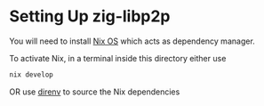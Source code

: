 # Setting Up zig-libp2p

You will need to install [Nix OS](https://nixos.org/) which acts as dependency manager.

To activate Nix, in a terminal inside this directory either use
```bash
nix develop
```

OR use [direnv](https://direnv.net/) to source the Nix dependencies